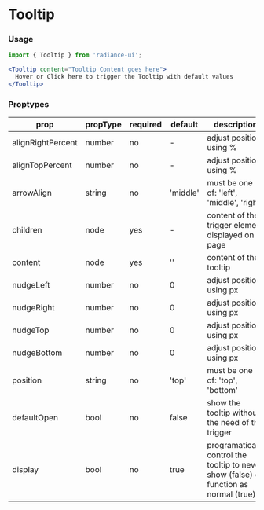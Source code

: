 # Tooltip
### Usage

```jsx
import { Tooltip } from 'radiance-ui';

<Tooltip content="Tooltip Content goes here">
  Hover or Click here to trigger the Tooltip with default values
</Tooltip>
```

<!-- STORY -->

### Proptypes
| prop                  | propType         | required | default   | description                                                                                                                  
|-----------------------|------------------|----------|-----------|------------------------------------------------------------------------------------------------------------------------------|
| alignRightPercent     | number           | no      | -         | adjust position using % |
| alignTopPercent       | number           | no      | -         | adjust position using % |
| arrowAlign            | string           | no      | 'middle'  | must be one of: 'left', 'middle', 'right' |
| children              | node             | yes     | -         | content of the trigger element displayed on page |
| content               | node             | yes     | ''        | content of the tooltip |
| nudgeLeft             | number           | no      | 0         | adjust position using px |
| nudgeRight            | number           | no      | 0         | adjust position using px |
| nudgeTop              | number           | no      | 0         | adjust position using px |
| nudgeBottom           | number           | no      | 0         | adjust position using px |
| position              | string           | no      | 'top'     | must be one of: 'top', 'bottom' |
| defaultOpen           | bool             | no      | false     | show the tooltip without the need of the trigger  |
| display               | bool             | no      | true      | programatically control the tooltip to never show (false) or function as normal (true) |

